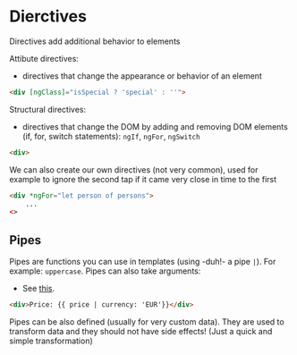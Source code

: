 # Dierctives

Directives add additional behavior to elements

Attibute directives:
- directives that change the appearance or behavior of an element

```html
<div [ngClass]="isSpecial ? 'special' : ''">
```

Structural directives:
- directives that change the DOM by adding and removing DOM elements (if, for, switch statements): `ngIf`, `ngFor`, `ngSwitch`

```html
<div>
```

We can also create our own directives (not very common), used for example to ignore the second tap if it came very close in time to the first

```html
<div *ngFor="let person of persons">
    ...
<>
```

## Pipes

Pipes are functions you can use in templates (using -duh!- a pipe `|`). For example: `uppercase`. Pipes can also take arguments:
- See [this](https://angular.io/guide/pipes-overview).

```html
<div>Price: {{ price | currency: 'EUR'}}</div>
```

Pipes can be also defined (usually for very custom data). They are used to transform data and they should not have side effects! (Just a quick and simple transformation)

